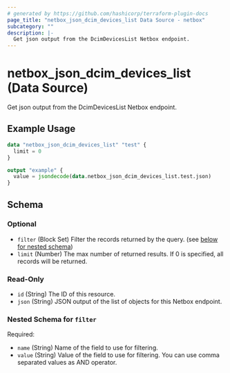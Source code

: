 ```yaml
---
# generated by https://github.com/hashicorp/terraform-plugin-docs
page_title: "netbox_json_dcim_devices_list Data Source - netbox"
subcategory: ""
description: |-
  Get json output from the DcimDevicesList Netbox endpoint.
---
```


# netbox_json_dcim_devices_list (Data Source)

Get json output from the DcimDevicesList Netbox endpoint.

## Example Usage

```terraform
data "netbox_json_dcim_devices_list" "test" {
  limit = 0
}

output "example" {
  value = jsondecode(data.netbox_json_dcim_devices_list.test.json)
}
```

<!-- schema generated by tfplugindocs -->
## Schema

### Optional

- `filter` (Block Set) Filter the records returned by the query. (see [below for nested schema](#nestedblock--filter))
- `limit` (Number) The max number of returned results. If 0 is specified, all records will be returned.

### Read-Only

- `id` (String) The ID of this resource.
- `json` (String) JSON output of the list of objects for this Netbox endpoint.

<a id="nestedblock--filter"></a>
### Nested Schema for `filter`

Required:

- `name` (String) Name of the field to use for filtering.
- `value` (String) Value of the field to use for filtering. You can use comma separated values as AND operator.
